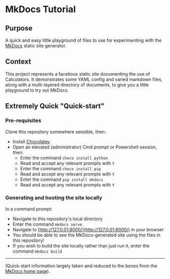# MkDocs Tutorial

## Purpose

A quick and easy little playground of files to use for experimenting with the [MkDocs](http://www.mkdocs.org/) static site generator.

## Context

This project represents a facetious static site documenting the use of Calculators. It demonstrates some YAML config and varied markdown files, along with a multi-layered directory of documents, to give you a little playground to try out MkDocs.

## Extremely Quick "Quick-start"

### Pre-requisites

Clone this repository somewhere sensible, then:

* Install [Chocolatey](https://chocolatey.org/install)
* Open an elevated (administrator) Cmd prompt or Powershell session, then:
    * Enter the command `choco install python`
    * Read and accept any relevant prompts with `Y`
    * Enter the command `choco install pip`
    * Read and accept any relevant prompts with `Y`
    * Enter the command `pip install mkdocs`
    * Read and accept any relevant prompts with `Y`

### Generating and hosting the site locally

In a command prompt:

* Navigate to this repository's local directory
* Enter the command `mkdocs serve`
* Navigate to [http://127.0.01:8000/](http://127.0.01:8000/) in your browser
* You should be able to see the MkDocs-generated site using the files in this repository!
* If you wish to build the site locally rather than just run it, enter the command `mkdocs build`

---

(Quick-start information largely taken and reduced to the bones from the [MkDocs home page](http://www.mkdocs.org/)).
